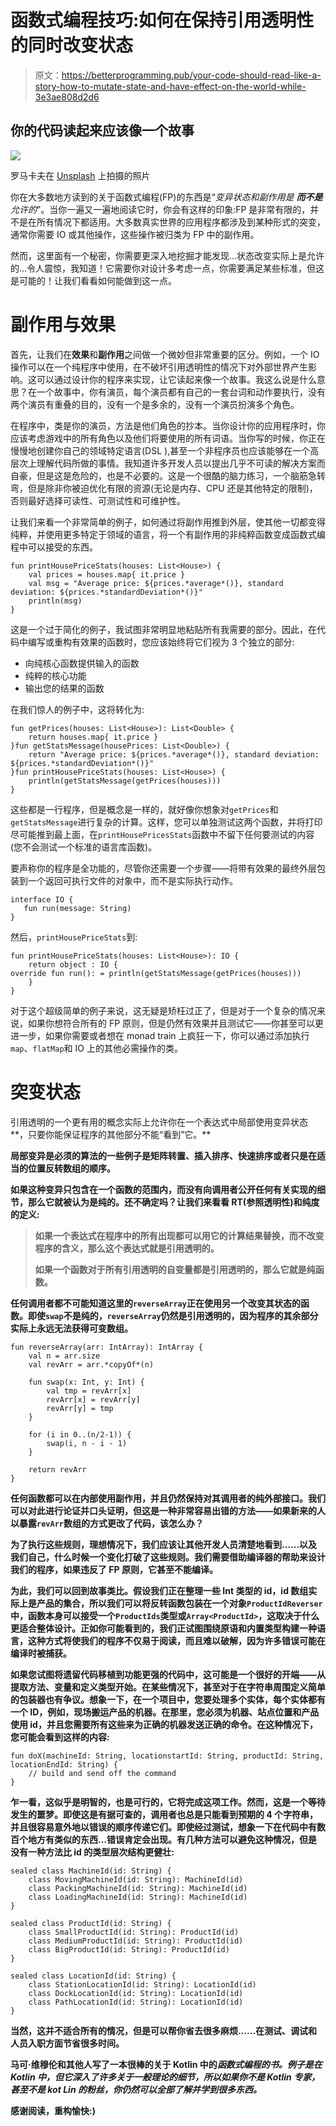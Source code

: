 # 函数式编程技巧:如何在保持引用透明性的同时改变状态

> 原文：<https://betterprogramming.pub/your-code-should-read-like-a-story-how-to-mutate-state-and-have-effect-on-the-world-while-3e3ae808d2d6>

## 你的代码读起来应该像一个故事

![](img/02dbb6be9f0b6ec81ae483ae1b30c9fe.png)

罗马卡夫在 [Unsplash](https://unsplash.com?utm_source=medium&utm_medium=referral) 上拍摄的照片

你在大多数地方读到的关于函数式编程(FP)的东西是“*变异状态和副作用是* ***而不是*** *允许的*”。当你一遍又一遍地阅读它时，你会有这样的印象:FP 是非常有限的，并不是在所有情况下都适用。大多数真实世界的应用程序都涉及到某种形式的突变，通常你需要 IO 或其他操作，这些操作被归类为 FP 中的副作用。

然而，这里面有一个秘密，你需要更深入地挖掘才能发现…状态改变实际上是允许的...令人震惊，我知道！它需要你对设计多考虑一点，你需要满足某些标准，但这是可能的！让我们看看如何能做到这一点。

# 副作用与效果

首先，让我们在**效果**和**副作用**之间做一个微妙但非常重要的区分。例如，一个 IO 操作可以在一个纯程序中使用，在不破坏引用透明性的情况下对外部世界产生影响。这可以通过设计你的程序来实现，让它读起来像一个故事。我这么说是什么意思？在一个故事中，你有演员，每个演员都有自己的一套台词和动作要执行，没有两个演员有重叠的目的，没有一个是多余的，没有一个演员扮演多个角色。

在程序中，类是你的演员，方法是他们角色的抄本。当你设计你的应用程序时，你应该考虑游戏中的所有角色以及他们将要使用的所有词语。当你写的时候，你正在慢慢地创建你自己的领域特定语言(DSL ),甚至一个非程序员也应该能够在一个高层次上理解代码所做的事情。我知道许多开发人员以提出几乎不可读的解决方案而自豪，但是这是危险的，也是不必要的。这是一个很酷的脑力练习，一个脑筋急转弯，但是除非你被迫优化有限的资源(无论是内存、CPU 还是其他特定的限制)，否则最好选择可读性、可测试性和可维护性。

让我们来看一个非常简单的例子，如何通过将副作用推到外层，使其他一切都变得纯粹，并使用更多特定于领域的语言，将一个有副作用的非纯粹函数变成函数式编程中可以接受的东西。

```
fun printHousePriceStats(houses: List<House>) {
    val prices = houses.map{ it.price }
    val msg = "Average price: ${prices.*average*()}, standard deviation: ${prices.*standardDeviation*()}"
    println(msg)
}
```

这是一个过于简化的例子，我试图非常明显地粘贴所有我需要的部分。因此，在代码中编写或重构有效果的函数时，您应该始终将它们视为 3 个独立的部分:

*   向纯核心函数提供输入的函数
*   纯粹的核心功能
*   输出您的结果的函数

在我们惊人的例子中，这将转化为:

```
fun getPrices(houses: List<House>): List<Double> {
    return houses.map{ it.price }
}fun getStatsMessage(housePrices: List<Double>) {
    return "Average price: ${prices.*average*()}, standard deviation: ${prices.*standardDeviation*()}"
}fun printHousePriceStats(houses: List<House>) {
    println(getStatsMessage(getPrices(houses)))
}
```

这些都是一行程序，但是概念是一样的，就好像你想象对`getPrices`和`getStatsMessage`进行复杂的计算。这样，您可以单独测试这两个函数，并将打印尽可能推到最上面，在`printHousePricesStats`函数中不留下任何要测试的内容(您不会测试一个标准的语言库函数)。

要声称你的程序是全功能的，尽管你还需要一个步骤——将带有效果的最终外层包装到一个返回可执行文件的对象中，而不是实际执行动作。

```
interface IO { 
   fun run(message: String)
}
```

然后，`printHousePriceStats`到:

```
fun printHousePriceStats(houses: List<House>): IO {
    return object : IO { 
override fun run(): = println(getStatsMessage(getPrices(houses))) 
    } 
}
```

对于这个超级简单的例子来说，这无疑是矫枉过正了，但是对于一个复杂的情况来说，如果你想符合所有的 FP 原则，但是仍然有效果并且测试它——你甚至可以更进一步，如果你需要或者想在 monad train 上疯狂一下，你可以通过添加执行`map`、`flatMap`和 IO 上的其他必需操作的类。

# 突变状态

引用透明的一个更有用的概念实际上允许你在一个表达式中局部使用变异状态**，只要你能保证程序的其他部分不能“看到”它。**

**局部变异是必须的算法的一些例子是矩阵转置、插入排序、快速排序或者只是在适当的位置反转数组的顺序。**

**如果这种变异只包含在一个函数的范围内，而没有向调用者公开任何有关实现的细节，那么它就被认为是纯的。还不确定吗？让我们来看看 RT(参照透明性)和纯度的定义:**

> **如果一个表达式在程序中的所有出现都可以用它的计算结果替换，而不改变程序的含义，那么这个表达式就是引用透明的。**
> 
> **如果一个函数对于所有引用透明的自变量都是引用透明的，那么它就是纯函数。**

**任何调用者都不可能知道这里的`reverseArray`正在使用另一个改变其状态的函数。即使`swap`不是纯的，`reverseArray`仍然是引用透明的，因为程序的其余部分实际上永远无法获得可变数组。**

```
fun reverseArray(arr: IntArray): IntArray {
    val n = arr.size
    val revArr = arr.*copyOf*(n)

    fun swap(x: Int, y: Int) {
        val tmp = revArr[x]
        revArr[x] = revArr[y]
        revArr[y] = tmp
    }

    for (i in 0..(n/2-1)) {
        swap(i, n - i - 1)
    }

    return revArr
}
```

**任何函数都可以在内部使用副作用，并且仍然保持对其调用者的纯外部接口。我们可以对此进行论证并口头证明，但这是一种非常容易出错的方法——如果新来的人以暴露`revArr`数组的方式更改了代码，该怎么办？**

**为了执行这些规则，理想情况下，我们应该让其他开发人员清楚地看到……以及我们自己，什么时候一个变化打破了这些规则。我们需要借助编译器的帮助来设计我们的程序，如果违反了 FP 原则，它甚至不能编译。**

**为此，我们可以回到故事类比。假设我们正在整理一些 Int 类型的 id，id 数组实际上是产品的集合，所以我们可以将反转函数包装在一个对象`ProductIdReverser`中，函数本身可以接受一个`ProductIds`类型或`Array<ProductId>`，这取决于什么更适合整体设计。正如你可能看到的，我们正试图围绕原语和内置类型构建一种语言，这种方式将使我们的程序不仅易于阅读，而且难以破解，因为许多错误可能在编译时被捕获。**

**如果您试图将遗留代码移植到功能更强的代码中，这可能是一个很好的开端——从提取方法、变量和定义类型开始。在某些情况下，甚至对于在字符串周围定义简单的包装器也有争议。想象一下，在一个项目中，您要处理多个实体，每个实体都有一个 ID，例如，现场搬运产品的机器。在那里，您必须为机器、站点位置和产品使用 id，并且您需要所有这些来为正确的机器发送正确的命令。在这种情况下，您可能会看到这样的内容:**

```
fun doX(machineId: String, locationstartId: String, productId: String, locationEndId: String) {
    // build and send off the command
}
```

**乍一看，这似乎是明智的，也是可行的，它将完成这项工作。然而，这是一个等待发生的噩梦。即使这是有据可查的，调用者也总是只能看到预期的 4 个字符串，并且很容易意外地以错误的顺序传递它们。即使经过测试，想象一下在代码中有数百个地方有类似的东西…错误肯定会出现。有几种方法可以避免这种情况，但是没有一种方法比 id 的类型层次结构更健壮:**

```
sealed class MachineId(id: String) {
    class MovingMachineId(id: String): MachineId(id)
    class PackingMachineId(id: String): MachineId(id)
    class LoadingMachineId(id: String): MachineId(id)
}

sealed class ProductId(id: String) {
    class SmallProductId(id: String): ProductId(id)
    class MediumProductId(id: String): ProductId(id)
    class BigProductId(id: String): ProductId(id)
}

sealed class LocationId(id: String) {
    class StationLocationId(id: String): LocationId(id)
    class DockLocationId(id: String): LocationId(id)
    class PathLocationId(id: String): LocationId(id)
}
```

**当然，这并不适合所有的情况，但是可以帮你省去很多麻烦……在测试、调试和人员入职方面节省很多时间。**

**马可·维穆伦和其他人写了一本很棒的关于 Kotlin 中的*函数式编程的书。例子是在 Kotlin 中，但它深入了许多关于一般理论的细节，所以如果你不是 Kotlin 专家，甚至不是 kot Lin 的粉丝，你仍然可以全部了解并学到很多东西。***

**感谢阅读，重构愉快:)**